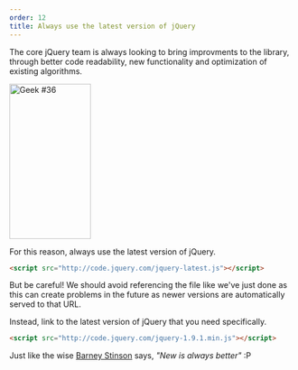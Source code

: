 ```yaml
---
order: 12
title: Always use the latest version of jQuery
---
```


The core jQuery team is always looking to bring improvments to the library, through better code readability, new functionality and optimization of existing algorithms.

<div class="img-right">
  <img id="geek-36" class="icos-geek" src="http://browserdiet.com/img/36.png" alt="Geek #36" width="144" height="275" />
</div>

For this reason, always use the latest version of jQuery.

```html
<script src="http://code.jquery.com/jquery-latest.js"></script>
```

But be careful! We should avoid referencing the file like we've just done as this can create problems in the future as newer versions are automatically served to that URL.

Instead, link to the latest version of jQuery that you need specifically.

```html
<script src="http://code.jquery.com/jquery-1.9.1.min.js"></script>
```

Just like the wise [Barney Stinson](/assets/img/new-is-always-better.gif) says, *"New is always better"* :P
